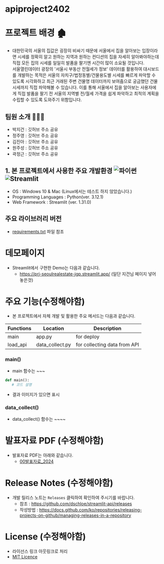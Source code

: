 # apiproject2402
# 프로젝트 배경 🏚️
 - 대한민국의 서울의 집값은 굉장히 비싸기 때문에 서울에서 집을 알아보는 입장이라면 시세를 정확히 알고 원하는 지역과 원하는 컨디션의 집을 자세히 알아봐야하는데 직접 모든 집의 시세를
   일일히 발품을 팔기엔 시간이 많이 소요될 것입니다.  
   서울열린데이터 광장의 '서울시 부동산 전월세가 정보' 데이터를 활용하여 대시보드를 개발하는 목적은 서울의 자치구/법정동별/건물용도별 시세를 빠르게 파악할 수 있도록 시각화하고
   최근 거래된 주변 건물명 데이터까지 보여줌으로 궁금했던 건물시세까지 직접 파악해볼 수 있습니다.
   이를 통해 서울에서 집을 알아보는 사용자에게 직접 발품을 팔기 전 서울의 지역별 전/월세 가격을 쉽게 파악하고 최적의 계획을 수립할 수 있도록 도와주기 위함입니다.

 ## 팀원 소개 🧑‍🤝‍🧑
- 박지건  : 깃허브 주소 공유
- 정주영  : 깃허브 주소 공유
- 김진아  : 깃허브 주소 공유 
- 원주성  : 깃허브 주소 공유 
- 곽정근  : 깃허브 주소 공유 
  
## 1. 본 프로젝트에서 사용한 주요 개발환경 ![파이썬](https://img.shields.io/badge/-Python-007396?style=flat&logo=Java&logoColor=ffffff) ![Streamlit](https://img.shields.io/badge/-Streamlit-3178C6?style=flat-square&logo=Streamlit&logoColor=red)
  - OS : Windows 10 & Mac (Linux에서는 테스트 하지 않았습니다.)
  - Programming Languages : Python(ver. 3.12.1)
  - Web Framework : Streamlit (ver. 1.31.0)

## 주요 라이브러리 버전
  + [requirements.txt](requirements.txt) 파일 참조


# 데모페이지
- Streamlit에서 구현한 Demo는 다음과 같습니다.
  + https://prj-seoulrealestate-jgp.streamlit.app/ (일단 지건님 페이지 넣어놓은것) 
 

 # 주요 기능(수정해야함)
 - 본 프로젝트에서 자체 개발 및 활용한 주요 메서드는 다음과 같습니다. 

| Functions | Location | Description |
|---|---|---|
| main | app.py  | for deploy |
| load_api | data_collect.py | for collecting data from API |

### main()
- main 함수는 ~~~
```python
def main():
   # 코드 설명
```
- 결과 이미지가 있으면 표시 

### data_collect()
-  data_collect() 함수는 ~~~~

# 발표자료 PDF (수정해야함) 
- 발표자료 PDF는 아래와 같습니다.
  + [00발표자료_2024](portfolio.pdf)


# Release Notes (수정해야함) 
- 개발 릴리스 노트는 `Releases` 클릭하여 확인하여 주시기를 바랍니다.
  + 참조 : https://github.com/dschloe/streamlit-api/releases
  + 작성방법 : https://docs.github.com/ko/repositories/releasing-projects-on-github/managing-releases-in-a-repository

# License (수정해야함) 
- 라이선스 링크 아웃링크로 처리
- [MIT Licence](LICENSE) 